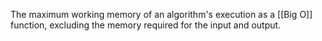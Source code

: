 The maximum working memory of an algorithm's execution as a [[Big O]] function, excluding the memory required for the input and output.
